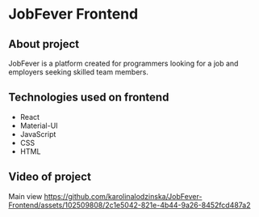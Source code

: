 # JobFever Frontend

## About project
JobFever is a platform created for programmers looking for a job and employers seeking skilled team members.

## Technologies used on frontend
- React
- Material-UI
- JavaScript
- CSS
- HTML

## Video of project

Main view
https://github.com/karolinalodzinska/JobFever-Frontend/assets/102509808/2c1e5042-821e-4b44-9a26-8452fcd487a2

